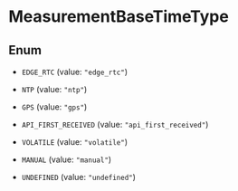 

# MeasurementBaseTimeType

## Enum


* `EDGE_RTC` (value: `"edge_rtc"`)

* `NTP` (value: `"ntp"`)

* `GPS` (value: `"gps"`)

* `API_FIRST_RECEIVED` (value: `"api_first_received"`)

* `VOLATILE` (value: `"volatile"`)

* `MANUAL` (value: `"manual"`)

* `UNDEFINED` (value: `"undefined"`)



